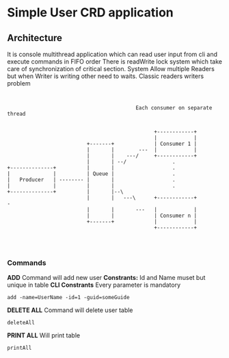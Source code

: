 # Simple User CRD application
## Architecture
It is console multithread application which can read user input from cli and execute commands in FIFO order
There is readWrite lock system which take care of synchronization of critical section. 
System Allow multiple Readers but when Writer is writing other need to waits. Classic readers writers problem
```

                                                                                            
                                          Each consumer on separate thread                  
                                                                                            
                                                                                            
                                                +------------+                              
                                                |            |                              
                          +-------+             | Consumer 1 |                              
                          |       |        ---  |            |                              
                          |       |    ---/     +------------+                              
                          |       | --/               .                                     
+--------------+          |       |                   .                                     
|              |          | Queue |                   .                                     
|   Producer   | -------- |       |                   .                                     
|              |          |       |                   .                                     
+--------------+          |       |--\                                                      
                          |       |   ---\      +------------+            -                 
                          |       |       ---   |            |                              
                          |       |             | Consumer n |                              
                          +-------+             |            |                              
                                                +------------+                              
                                                                                            
                                                                                            
                                                                                            
```
### Commands
**ADD** Command will add new user 
**Constrants:** Id and Name muset but unique in table
**CLI Constrants** Every parameter is mandatory
```
add -name=UserName -id=1 -guid=someGuide 
```
**DELETE ALL** Command will delete user table
```
deleteAll
```
**PRINT ALL** Will print table
```
printAll
```
